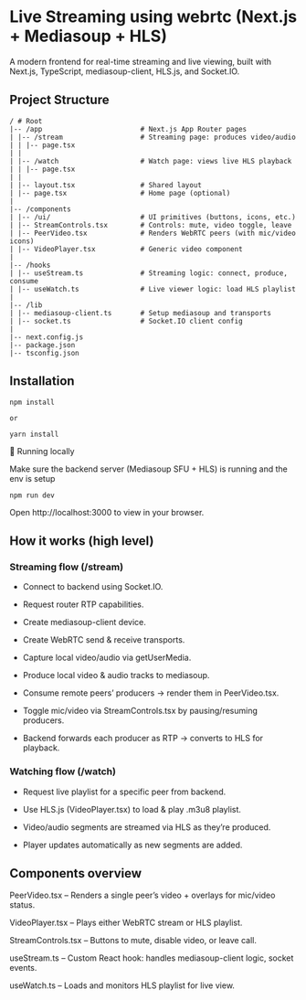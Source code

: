 # Live Streaming using webrtc (Next.js + Mediasoup + HLS)

A modern frontend for real-time streaming and live viewing, built with Next.js, TypeScript, mediasoup-client, HLS.js, and Socket.IO.

## Project Structure

```
/ # Root
|-- /app                        # Next.js App Router pages
| |-- /stream                   # Streaming page: produces video/audio
| | |-- page.tsx
| |
| |-- /watch                    # Watch page: views live HLS playback
| | |-- page.tsx
| |
| |-- layout.tsx                # Shared layout
| |-- page.tsx                  # Home page (optional)
|
|-- /components
| |-- /ui/                      # UI primitives (buttons, icons, etc.)
| |-- StreamControls.tsx        # Controls: mute, video toggle, leave
| |-- PeerVideo.tsx             # Renders WebRTC peers (with mic/video icons)
| |-- VideoPlayer.tsx           # Generic video component
|
|-- /hooks
| |-- useStream.ts              # Streaming logic: connect, produce, consume
| |-- useWatch.ts               # Live viewer logic: load HLS playlist
|
|-- /lib
| |-- mediasoup-client.ts       # Setup mediasoup and transports
| |-- socket.ts                 # Socket.IO client config
|
|-- next.config.js
|-- package.json
|-- tsconfig.json
```

## Installation

```
npm install

or

yarn install
```

🚀 Running locally

Make sure the backend server (Mediasoup SFU + HLS) is running and the env is setup

```
npm run dev
```

Open http://localhost:3000 to view in your browser.

## How it works (high level)

### Streaming flow (/stream)

- Connect to backend using Socket.IO.

- Request router RTP capabilities.

- Create mediasoup-client device.

- Create WebRTC send & receive transports.

- Capture local video/audio via getUserMedia.

- Produce local video & audio tracks to mediasoup.

- Consume remote peers’ producers → render them in PeerVideo.tsx.

- Toggle mic/video via StreamControls.tsx by pausing/resuming producers.

- Backend forwards each producer as RTP → converts to HLS for playback.

### Watching flow (/watch)

- Request live playlist for a specific peer from backend.

- Use HLS.js (VideoPlayer.tsx) to load & play .m3u8 playlist.

- Video/audio segments are streamed via HLS as they’re produced.

- Player updates automatically as new segments are added.

## Components overview

PeerVideo.tsx – Renders a single peer’s video + overlays for mic/video status.

VideoPlayer.tsx – Plays either WebRTC stream or HLS playlist.

StreamControls.tsx – Buttons to mute, disable video, or leave call.

useStream.ts – Custom React hook: handles mediasoup-client logic, socket events.

useWatch.ts – Loads and monitors HLS playlist for live view.
